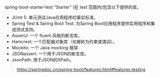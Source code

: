 spring-boot-starter-test “Starter” (在 test 范围内)包含以下提供的库。

- JUnit 5: 单元测试Java应用程序的事实标准。
- Spring Test & Spring Boot Test: 为Spring Boot应用程序提供实用程序和集成测试支持。
- AssertJ: 一个 fluent 风格的断言库。
- Hamcrest: 一个匹配器对象库（也被称为约束或谓词）。
- Mockito: 一个 Java mocking 框架.
- JSONassert: 一个用于JSON的断言库。
- JsonPath: 用于JSON的XPath。

> https://springdoc.cn/spring-boot/features.html#features.testing